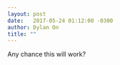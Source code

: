```yaml
---
layout: post
date:   2017-05-24 01:12:00 -0300
author: Dylan On
title: ""
---
```


Any chance this will work?